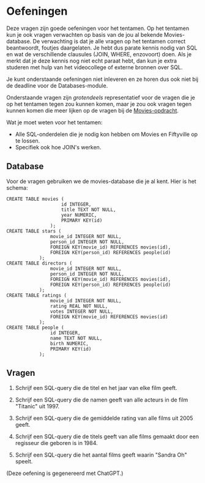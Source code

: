 # Oefeningen

Deze vragen zijn goede oefeningen voor het tentamen. Op het tentamen kun je ook vragen verwachten op basis van de jou al bekende Movies-database. De verwachting is dat je alle vragen op het tentamen correct beantwoordt, foutjes daargelaten. Je hebt dus parate kennis nodig van SQL en wat de verschillende clausules (JOIN, WHERE, enzovoort) doen. Als je merkt dat je deze kennis nog niet echt paraat hebt, dan kun je extra studeren met hulp van het videocollege of externe bronnen over SQL.

Je kunt onderstaande oefeningen niet inleveren en ze horen dus ook niet bij de deadline voor de Databases-module.

Onderstaande vragen zijn *grotendeels* representatief voor de vragen die je op het tentamen tegen zou kunnen komen, maar je zou ook vragen tegen kunnen komen die meer lijken op de vragen bij de [Movies-opdracht](/databases/movies). 

Wat je moet weten voor het tentamen:

- Alle SQL-onderdelen die je nodig kon hebben om Movies en Fiftyville op te lossen.
- Specifiek ook hoe JOIN's werken.


## Database

Voor de vragen gebruiken we de movies-database die je al kent. Hier is het schema:

    CREATE TABLE movies (
                        id INTEGER,
                        title TEXT NOT NULL,
                        year NUMERIC,
                        PRIMARY KEY(id)
                    );
    CREATE TABLE stars (
                    movie_id INTEGER NOT NULL,
                    person_id INTEGER NOT NULL,
                    FOREIGN KEY(movie_id) REFERENCES movies(id),
                    FOREIGN KEY(person_id) REFERENCES people(id)
                );
    CREATE TABLE directors (
                    movie_id INTEGER NOT NULL,
                    person_id INTEGER NOT NULL,
                    FOREIGN KEY(movie_id) REFERENCES movies(id),
                    FOREIGN KEY(person_id) REFERENCES people(id)
                );
    CREATE TABLE ratings (
                    movie_id INTEGER NOT NULL,
                    rating REAL NOT NULL,
                    votes INTEGER NOT NULL,
                    FOREIGN KEY(movie_id) REFERENCES movies(id)
                );
    CREATE TABLE people (
                    id INTEGER,
                    name TEXT NOT NULL,
                    birth NUMERIC,
                    PRIMARY KEY(id)
                );

## Vragen

1. Schrijf een SQL-query die de titel en het jaar van elke film geeft.

2. Schrijf een SQL-query die de namen geeft van alle acteurs in de film "Titanic" uit 1997.

3. Schrijf een SQL-query die de gemiddelde rating van alle films uit 2005 geeft.

4. Schrijf een SQL-query die de titels geeft van alle films gemaakt door een regisseur die geboren is in 1984.

5. Schrijf een SQL-query die het aantal films geeft waarin "Sandra Oh" speelt.

(Deze oefening is gegenereerd met ChatGPT.)
